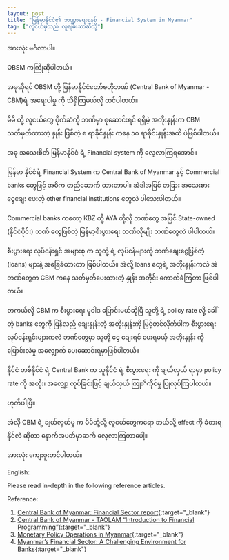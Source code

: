 ```yaml
---
layout: post
title: "မြန်မာနိုင်ငံ၏ ဘဏ္ဍာရေးစနစ် - Financial System in Myanmar"
tag: ["လူငယ်မှသည် လူချမ်းသာဆီသို့"]
---
```


အားလုံး မင်္ဂလာပါ။

OBSM ကကြိုဆိုပါတယ်။

အခုဆိုရင် OBSM တို့ မြန်မာနိုင်ငံတော်ဗဟိုဘဏ် (Central Bank of Myanmar - CBM)ရဲ့ အရေးပါမှု ကို သိရှိကြမယ်လို့ ထင်ပါတယ်။

မိမိ တို့ လူငယ်တွေ ပိုက်ဆံကို ဘဏ်မှာ စုဆောင်းရင် ရရှိမဲ့ အတိုးနှုန်းက CBM သတ်မှတ်ထားတဲ့ နှုန်း ဖြစ်တဲ့ ၈ ရာခိုင်နှုန်း ကနေ ၁၀ ရာခိုင်းနှုန်းအထိ ပဲဖြစ်ပါတယ်။

အခု အသေးစိတ် မြန်မာနိုင်ငံ ရဲ့ Financial system ကို လေ့လာကြရအောင်။

<!-- more -->


မြန်မာ နိုင်ငံရဲ့ Financial System က Central Bank of Myanmar နှင့် Commercial banks တွေဖြင့် အဓိက တည်ဆောက် ထားတာပါ။ အဲဒါအပြင် တခြား အသေးစား ငွေချေး ပေးတဲ့ other financial institutions တွေလဲ ပါသေးပါတယ်။

Commercial banks ကတော့ KBZ တို့ AYA တို့လို့ ဘဏ်တွေ အပြင် State-owned (နိုင်ငံပိုင်း) ဘဏ် တွေဖြစ်တဲ့ မြန်မာ့စီးပွားရေး ဘဏ်လိုမျိုး ဘဏ်တွေလဲ ပါပါတယ်။

စီးပွားရေး လုပ်ငန်းရှင် အများစု က သူတို့ ရဲ့ လုပ်ငန်များကို ဘဏ်ချေးငွေဖြစ်တဲ့ (loans) များနဲ့ အခြေခံထားတာ ဖြစ်ပါတယ်။ အဲလို့ loans တွေရဲ့ အတိုးနှုန်းကလဲ အဲဘဏ်တွေက CBM ကနေ သတ်မှတ်ပေးထားတဲ့ နှုန်း အတိုင်း ကောက်ခံကြတာ ဖြစ်ပါတယ်။

တကယ်လို့ CBM က စီးပွားရေး မူဝါဒ ပြောင်းမယ်ဆိုပြီ သူတို့ ရဲ့ policy rate လို့ ခေါ် တဲ့ banks တွေကို ပြန်လည် ချေးနှုန်းတဲ့ အတိုးနှုန်းကို မြင့်တင်လိုက်ပါက စီးပွားရေး လုပ်ငန်းရှင်းများကလဲ ဘဏ်တွေမှာ သူတို့ ငွေ ချေးရင် ပေးရမယ့် အတိုးနှုန်း ကို ပြောင်းလဲမှု အလျှောက် ပေးဆောင်းရမှာဖြစ်ပါတယ်။

နိုင်ငံ တစ်နိုင်ငံ ရဲ့ Central Bank က သူနိုင်ငံ ရဲ့ စီးပွားရေး ကို ချယ်လှယ် ရာမှာ policy rate ကို အတိုး၊ အလျှော့ လုပ်ခြင်းဖြင့် ချယ်လှယ် ကြုးိကိုင်မှု ပြုလုပ်ကြပါတယ်။

ဟုတ်ပါပြီ။

အဲလို CBM ရဲ့ ချယ်လှယ်မှု က မိမိတို့လို့ လူငယ်တွေကရော ဘယ်လို့ effect ကို ခံစားရနိုင်လဲ ဆိုတာ နောက်အပတ်မှာဆက် လေ့လာကြတာပေါ့။

အားလုံး ကျေးဇူးတင်ပါတယ်။


English:

Please read in-depth in the following reference articles.

Reference:

1. [Central Bank of Myanmar: Financial Sector report](https://www.csostat.gov.mm/eGDDS/CBM_Financial_Sector.pdf){:target="_blank"}
2. [Central Bank of Myanmar - TAOLAM “Introduction to Financial Programming”](https://www.imf.org/external/region/tlm/rr/pdf/monetarystatistics.pdf){:target="_blank"}
3. [Monetary Policy Operations in Myanmar](https://www.imf.org/external/region/tlm/rr/pdf/Dec06.pdf){:target="_blank"}
4. [Myanmar’s Financial Sector: A Challenging Environment for Banks](https://www.giz.de/en/downloads/giz2016-en-Banking_Report.pdf){:target="_blank"}
